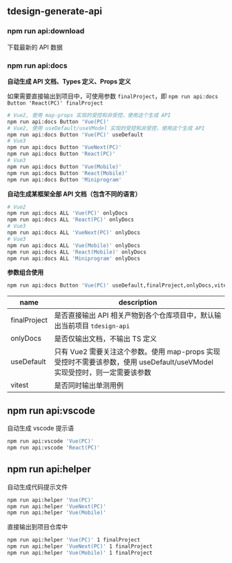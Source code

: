 ## tdesign-generate-api

### npm run api:download

下载最新的 API 数据

### npm run api:docs

**自动生成 API 文档、Types 定义、Props 定义**

如果需要直接输出到项目中，可使用参数 `finalProject`，即 `npm run api:docs Button 'React(PC)' finalProject`

```bash
# Vue2, 使用 map-props 实现的受控和非受控，使用这个生成 API
npm run api:docs Button 'Vue(PC)'
# Vue2, 使用 useDefault/useVModel 实现的受控和非受控，使用这个生成 API
npm run api:docs Button 'Vue(PC)' useDefault
# Vue3
npm run api:docs Button 'VueNext(PC)'
npm run api:docs Button 'React(PC)'
# Vue3
npm run api:docs Button 'Vue(Mobile)'
npm run api:docs Button 'React(Mobile)'
npm run api:docs Button 'Miniprogram'
```

**自动生成某框架全部 API 文档（包含不同的语言）**

```bash
# Vue2
npm run api:docs ALL 'Vue(PC)' onlyDocs
npm run api:docs ALL 'React(PC)' onlyDocs
# Vue3
npm run api:docs ALL 'VueNext(PC)' onlyDocs
# Vue3
npm run api:docs ALL 'Vue(Mobile)' onlyDocs
npm run api:docs ALL 'React(Mobile)' onlyDocs
npm run api:docs ALL 'Miniprogram' onlyDocs
```

**参数组合使用**

```bash
npm run api:docs Button 'Vue(PC)' useDefault,finalProject,onlyDocs,vitest
```

| name | description |
| -- | -- |
| finalProject | 是否直接输出 API 相关产物到各个仓库项目中，默认输出当前项目 `tdesign-api` |
| onlyDocs | 是否仅输出文档，不输出 TS 定义 |
| useDefault | 只有 Vue2 需要关注这个参数。使用 map-props 实现受控时不需要该参数，使用 useDefault/useVModel 实现受控时，则一定需要该参数 |
| vitest | 是否同时输出单测用例 |

## npm run api:vscode

自动生成 vscode 提示语

```bash
npm run api:vscode 'Vue(PC)'
npm run api:vscode 'React(PC)'
```

## npm run api:helper

自动生成代码提示文件

```bash
npm run api:helper 'Vue(PC)'
npm run api:helper 'VueNext(PC)'
npm run api:helper 'Vue(Mobile)'
```

直接输出到项目仓库中

```bash
npm run api:helper 'Vue(PC)' 1 finalProject
npm run api:helper 'VueNext(PC)' 1 finalProject
npm run api:helper 'Vue(Mobile)' 1 finalProject
```
